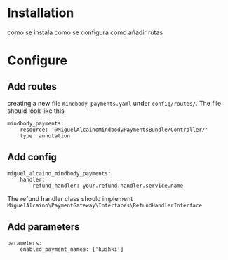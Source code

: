 Installation
========

como se instala
como se configura
como añadir rutas

Configure
=======
Add routes
-------- 
creating a new file `mindbody_payments.yaml` under `config/routes/`. The file should look like this

```
mindbody_payments:
    resource: '@MiguelAlcainoMindbodyPaymentsBundle/Controller/'
    type: annotation
```

Add config
-------

```
miguel_alcaino_mindbody_payments:
    handler:
        refund_handler: your.refund.handler.service.name
```
The refund handler class should implement `MiguelAlcaino\PaymentGateway\Interfaces\RefundHandlerInterface`

Add parameters
---------
```
parameters:
    enabled_payment_names: ['kushki']
```